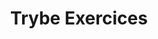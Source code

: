 <h1 style="text-align:center; color="green"> Trybe Exercices </h1> 

<div text-align="center"><img></img></div>
